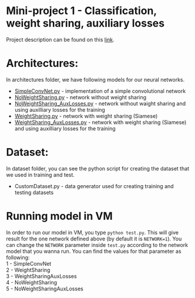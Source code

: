 # Mini-project 1 - Classification, weight sharing, auxiliary losses

Project description can be found on this [link](https://fleuret.org/ee559/materials/ee559-miniprojects.pdf).

# Architectures: 
In architectures folder, we have following models for our neural networks. 
- [SimpleConvNet.py](architectures/SimpleConvNet.py) - implementation of a simple convolutional network
- [NoWeightSharing.py](architectures/NoWeightSharing.py) - network without weight sharing
- [NoWeightSharing_AuxLosses.py](architectures/NoWeightSharing_AuxLosses.py) - network without waight sharing and using auxilliary losses for the training
- [WeightSharing.py](architectures/WeightSharing.py) - network with weight sharing (Siamese)
- [WeightSharing_AuxLosses.py](architectures/WeightSharing_AuxLosses.py) - network with weight sharing (Siamese) and using auxilliary losses for the training

# Dataset:
In dataset folder, you can see the python script for creating the dataset that we used in training and test. 
- CustomDataset.py - data generator used for creating training and testing datasets

# Running model in VM
In order to run our model in VM, you type `python test.py`. This will give result for the one network defined above (by default it is `NETWORK=1`). You can change the `NETWORK` parameter inside `test.py` according to the network model that you wanna run. You can find the values for that parameter as following:  
1 - SimpleConvNet  
2 - WeightSharing  
3 - WeightSharingAuxLosses  
4 - NoWeightSharing  
5 - NoWeightSharingAuxLosses  

